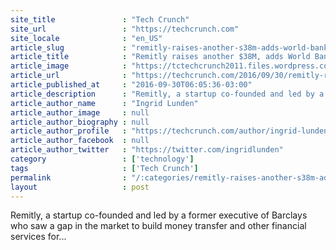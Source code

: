 ```yaml
---
site_title               : "Tech Crunch"
site_url                 : "https://techcrunch.com"
site_locale              : "en_US"
article_slug             : "remitly-raises-another-s38m-adds-world-banks-ifc-as-it-pushes-into-emerging-markets"
article_title            : "Remitly raises another $38M, adds World Bank’s IFC as it pushes into emerging markets"
article_image            : "https://tctechcrunch2011.files.wordpress.com/2010/09/dollars.jpg?w=275&h=275&crop=1"
article_url              : "https://techcrunch.com/2016/09/30/remitly-raises-another-38m-adds-world-banks-ifc-as-it-pushes-into-emerging-markets/"
article_published_at     : "2016-09-30T06:05:36-03:00"
article_description      : "Remitly, a startup co-founded and led by a former executive of Barclays who saw a gap in the market to build money transfer and other financial services for..."
article_author_name      : "Ingrid Lunden"
article_author_image     : null
article_author_biography : null
article_author_profile   : "https://techcrunch.com/author/ingrid-lunden/"
article_author_facebook  : null
article_author_twitter   : "https://twitter.com/ingridlunden"
category                 : ['technology']
tags                     : ['Tech Crunch']
permalink                : "/:categories/remitly-raises-another-s38m-adds-world-banks-ifc-as-it-pushes-into-emerging-markets/"
layout                   : post
---
```


Remitly, a startup co-founded and led by a former executive of Barclays who saw a gap in the market to build money transfer and other financial services for...
